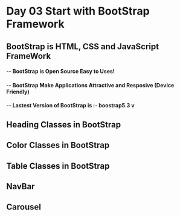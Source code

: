 # Day 03 Start with BootStrap Framework 
## BootStrap is HTML, CSS and JavaScript FrameWork

#### -- BootStrap  is  Open Source Easy to Uses!
#### -- BootStrap Make Applications Attractive and Resposive (Device Friendly)
#### -- Lastest Version of BootStrap is :- boostrap5.3 v


## Heading Classes in BootStrap
## Color Classes in BootStrap
## Table Classes in BootStrap
## NavBar
## Carousel
